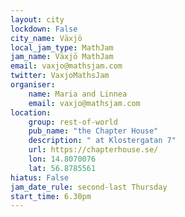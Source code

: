 ```yaml
---
layout: city
lockdown: False
city_name: Växjö
local_jam_type: MathJam
jam_name: Växjö MathJam
email: vaxjo@mathsjam.com
twitter: VaxjoMathsJam
organiser:
    name: Maria and Linnea
    email: vaxjo@mathsjam.com
location:
    group: rest-of-world
    pub_name: "the Chapter House"
    description: " at Klostergatan 7"
    url: https://chapterhouse.se/
    lon: 14.8070076
    lat: 56.8785561
hiatus: False
jam_date_rule: second-last Thursday
start_time: 6.30pm
---
```

